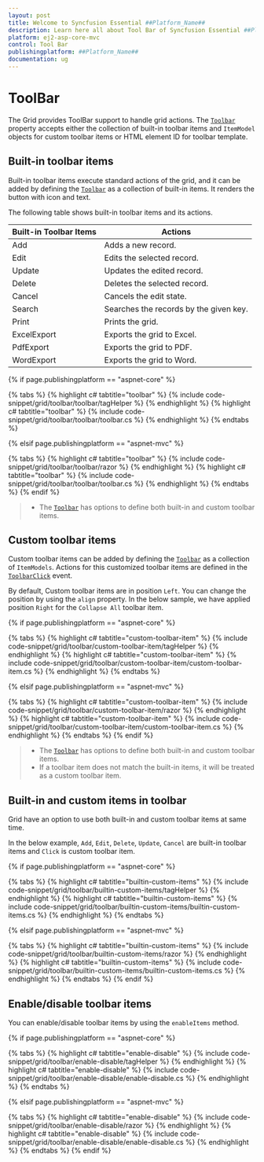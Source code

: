 ```yaml
---
layout: post
title: Welcome to Syncfusion Essential ##Platform_Name##
description: Learn here all about Tool Bar of Syncfusion Essential ##Platform_Name## widgets based on HTML5 and jQuery.
platform: ej2-asp-core-mvc
control: Tool Bar
publishingplatform: ##Platform_Name##
documentation: ug
---
```



# ToolBar

The Grid provides ToolBar support to handle grid actions. The [`Toolbar`](https://help.syncfusion.com/cr/aspnetcore-js2/Syncfusion.EJ2.Grids.Grid.html#Syncfusion_EJ2_Grids_Grid_Toolbar)
property accepts either the collection of built-in toolbar items and `ItemModel` objects for custom toolbar items or
HTML element ID for toolbar template.

## Built-in toolbar items

Built-in toolbar items execute standard actions of the grid, and it can be added by defining the [`Toolbar`](https://help.syncfusion.com/cr/aspnetcore-js2/Syncfusion.EJ2.Grids.Grid.html#Syncfusion_EJ2_Grids_Grid_Toolbar)
as a collection of built-in items. It renders the button with icon and text.

The following table shows built-in toolbar items and its actions.

| Built-in Toolbar Items | Actions |
|------------------------|---------|
| Add | Adds a new record.|
| Edit | Edits the selected record.|
| Update | Updates the edited record.|
| Delete | Deletes the selected record.|
| Cancel | Cancels the edit state.|
| Search | Searches the records by the given key.|
| Print | Prints the grid.|
| ExcelExport | Exports the grid to Excel.|
| PdfExport | Exports the grid to PDF.|
| WordExport | Exports the grid to Word.|

{% if page.publishingplatform == "aspnet-core" %}

{% tabs %}
{% highlight c# tabtitle="toolbar" %}
{% include code-snippet/grid/toolbar/toolbar/tagHelper %}
{% endhighlight %}
{% highlight c# tabtitle="toolbar" %}
{% include code-snippet/grid/toolbar/toolbar/toolbar.cs %}
{% endhighlight %}
{% endtabs %}

{% elsif page.publishingplatform == "aspnet-mvc" %}

{% tabs %}
{% highlight c# tabtitle="toolbar" %}
{% include code-snippet/grid/toolbar/toolbar/razor %}
{% endhighlight %}
{% highlight c# tabtitle="toolbar" %}
{% include code-snippet/grid/toolbar/toolbar/toolbar.cs %}
{% endhighlight %}
{% endtabs %}
{% endif %}



> * The [`Toolbar`](https://help.syncfusion.com/cr/aspnetcore-js2/Syncfusion.EJ2.Grids.Grid.html#Syncfusion_EJ2_Grids_Grid_Toolbar) has options to define both built-in and custom toolbar items.

## Custom toolbar items

Custom toolbar items can be added by defining the [`Toolbar`](https://help.syncfusion.com/cr/aspnetcore-js2/Syncfusion.EJ2.Grids.Grid.html#Syncfusion_EJ2_Grids_Grid_Toolbar) as a collection of
`ItemModels`.
Actions for this customized toolbar items are defined in the [`ToolbarClick`](https://help.syncfusion.com/cr/aspnetcore-js2/Syncfusion.EJ2.Grids.GridBuilder-1.html#Syncfusion_EJ2_Grids_GridBuilder_1_ToolbarClick_System_String_) event.

By default, Custom toolbar items are in position `Left`. You can change the position by using the `align` property. In the below sample, we have applied position `Right` for the `Collapse All` toolbar item.

{% if page.publishingplatform == "aspnet-core" %}

{% tabs %}
{% highlight c# tabtitle="custom-toolbar-item" %}
{% include code-snippet/grid/toolbar/custom-toolbar-item/tagHelper %}
{% endhighlight %}
{% highlight c# tabtitle="custom-toolbar-item" %}
{% include code-snippet/grid/toolbar/custom-toolbar-item/custom-toolbar-item.cs %}
{% endhighlight %}
{% endtabs %}

{% elsif page.publishingplatform == "aspnet-mvc" %}

{% tabs %}
{% highlight c# tabtitle="custom-toolbar-item" %}
{% include code-snippet/grid/toolbar/custom-toolbar-item/razor %}
{% endhighlight %}
{% highlight c# tabtitle="custom-toolbar-item" %}
{% include code-snippet/grid/toolbar/custom-toolbar-item/custom-toolbar-item.cs %}
{% endhighlight %}
{% endtabs %}
{% endif %}



> * The [`Toolbar`](https://help.syncfusion.com/cr/aspnetcore-js2/Syncfusion.EJ2.Grids.Grid.html#Syncfusion_EJ2_Grids_Grid_Toolbar) has options to define both built-in and custom toolbar items.
> * If a toolbar item does not match the built-in items, it will be treated as a custom toolbar item.

## Built-in and custom items in toolbar

Grid have an option to use both built-in and custom toolbar items at same time.

In the below example, `Add`, `Edit`, `Delete`, `Update`, `Cancel` are built-in toolbar items and `Click` is custom toolbar item.

{% if page.publishingplatform == "aspnet-core" %}

{% tabs %}
{% highlight c# tabtitle="builtin-custom-items" %}
{% include code-snippet/grid/toolbar/builtin-custom-items/tagHelper %}
{% endhighlight %}
{% highlight c# tabtitle="builtin-custom-items" %}
{% include code-snippet/grid/toolbar/builtin-custom-items/builtin-custom-items.cs %}
{% endhighlight %}
{% endtabs %}

{% elsif page.publishingplatform == "aspnet-mvc" %}

{% tabs %}
{% highlight c# tabtitle="builtin-custom-items" %}
{% include code-snippet/grid/toolbar/builtin-custom-items/razor %}
{% endhighlight %}
{% highlight c# tabtitle="builtin-custom-items" %}
{% include code-snippet/grid/toolbar/builtin-custom-items/builtin-custom-items.cs %}
{% endhighlight %}
{% endtabs %}
{% endif %}



## Enable/disable toolbar items

You can enable/disable toolbar items by using the `enableItems` method.

{% if page.publishingplatform == "aspnet-core" %}

{% tabs %}
{% highlight c# tabtitle="enable-disable" %}
{% include code-snippet/grid/toolbar/enable-disable/tagHelper %}
{% endhighlight %}
{% highlight c# tabtitle="enable-disable" %}
{% include code-snippet/grid/toolbar/enable-disable/enable-disable.cs %}
{% endhighlight %}
{% endtabs %}

{% elsif page.publishingplatform == "aspnet-mvc" %}

{% tabs %}
{% highlight c# tabtitle="enable-disable" %}
{% include code-snippet/grid/toolbar/enable-disable/razor %}
{% endhighlight %}
{% highlight c# tabtitle="enable-disable" %}
{% include code-snippet/grid/toolbar/enable-disable/enable-disable.cs %}
{% endhighlight %}
{% endtabs %}
{% endif %}

 
